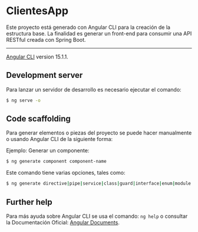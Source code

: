 # ClientesApp

Este proyecto está generado con Angular CLI para la creación de la estructura base. La finalidad es generar un front-end para consumir una API RESTful creada con Spring Boot.
____
[Angular CLI](https://github.com/angular/angular-cli) version 15.1.1.

## Development server

Para lanzar un servidor de desarrollo es necesario ejecutar el comando:
```bash
$ ng serve -o
```

## Code scaffolding

Para generar elementos o piezas del proyecto se puede hacer manualmente o usando Angular CLI de la siguiente forma:

Ejemplo: Generar un componente:
```bash
$ ng generate component component-name
```
Este comando tiene varias opciones, tales como:
```bash
$ ng generate directive|pipe|service|class|guard|interface|enum|module
```
## Further help

Para más ayuda sobre Angular CLI se usa el comando: `ng help` o consultar la Documentación Oficial: [Angular Documents](https://angular.io/docs).
